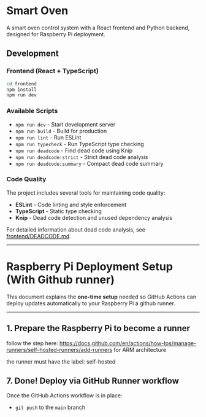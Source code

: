 # Smart Oven

A smart oven control system with a React frontend and Python backend, designed for Raspberry Pi deployment.

## Development

### Frontend (React + TypeScript)

```bash
cd frontend
npm install
npm run dev
```

### Available Scripts

- `npm run dev` - Start development server
- `npm run build` - Build for production
- `npm run lint` - Run ESLint
- `npm run typecheck` - Run TypeScript type checking
- `npm run deadcode` - Find dead code using Knip
- `npm run deadcode:strict` - Strict dead code analysis
- `npm run deadcode:summary` - Compact dead code summary

### Code Quality

The project includes several tools for maintaining code quality:

- **ESLint** - Code linting and style enforcement
- **TypeScript** - Static type checking
- **Knip** - Dead code detection and unused dependency analysis

For detailed information about dead code analysis, see [frontend/DEADCODE.md](frontend/DEADCODE.md).

---

# Raspberry Pi Deployment Setup (With Github runner)

This document explains the **one-time setup** needed so GitHub Actions can deploy updates automatically to your Raspberry Pi a github runner.

---

## 1. Prepare the Raspberry Pi to become a runner

follow the step here: https://docs.github.com/en/actions/how-tos/manage-runners/self-hosted-runners/add-runners
for ARM architecture

the runner must have the label: self-hosted

## 7. Done! Deploy via GitHub Runner workflow

Once the GitHub Actions workflow is in place:

- `git push` to the `main` branch

